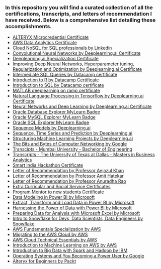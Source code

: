 <h3>In this repository you will find a curated collection of all the certifications, transcripts, and letters of recommendation I have received. Below is a comprehensive list detailing these accomplishments. </h3>

<ul>
        <li><a href="https://github.com/shreyjain99/Certifications-Transcripts-LOR/blob/main/ALTERYX%20Microcredential%20Certificate.pdf">ALTERYX Microcredential Certificate</a></li>
        <li><a href="https://github.com/shreyjain99/Certifications-Transcripts-LOR/blob/main/AWS%20Data%20Analytics%20Certificate.pdf">AWS Data Analytics Certificate</a></li>
        <li><a href="https://github.com/shreyjain99/Certifications-Transcripts-LOR/blob/main/Cloud%20NoSQL%20for%20SQL%20professionals%20by%20Linkedin.pdf">Cloud NoSQL for SQL professionals by Linkedin</a></li>
        <li><a href="https://github.com/shreyjain99/Certifications-Transcripts-LOR/blob/main/Convolutional%20Neural%20Networks%20by%20Deeplearning.ai%20Certificate.pdf">Convolutional Neural Networks by Deeplearning.ai Certificate</a></li>
        <li><a href="https://github.com/shreyjain99/Certifications-Transcripts-LOR/blob/main/Deeplearning.ai%20Specialization%20Certificate.pdf">Deeplearning.ai Specialization Certificate</a></li>
        <li><a href="https://github.com/shreyjain99/Certifications-Transcripts-LOR/blob/main/Improving%20Deep%20Neural%20Networks%2C%20Hyperparameter%20tuning%2C%20Regularization%20and%20Optimization%20by%20Deeplearning.ai%20Certificate.pdf">Improving Deep Neural Networks, Hyperparameter tuning, Regularization and Optimization by Deeplearning.ai Certificate</a></li>
        <li><a href="https://github.com/shreyjain99/Certifications-Transcripts-LOR/blob/main/Intermediate%20SQL%20Queries%20by%20Datacamp%20certificate.pdf">Intermediate SQL Queries by Datacamp certificate</a></li>
        <li><a href="https://github.com/shreyjain99/Certifications-Transcripts-LOR/blob/main/Introduction%20to%20R%20by%20Datacamp%20Certificate.pdf">Introduction to R by Datacamp Certificate</a></li>
        <li><a href="https://github.com/shreyjain99/Certifications-Transcripts-LOR/blob/main/Introduction%20to%20SQL%20by%20Datacamp%20certificate.pdf">Introduction to SQL by Datacamp certificate</a></li>
        <li><a href="https://github.com/shreyjain99/Certifications-Transcripts-LOR/blob/main/MATLAB%20deeplearning%20on%20ramp%20certificate.pdf">MATLAB deeplearning on ramp certificate</a></li>
        <li><a href="https://github.com/shreyjain99/Certifications-Transcripts-LOR/blob/main/Natural%20Language%20Processing%20in%20Tensorflow%20by%20Deeplearning.ai%20Certificate.pdf">Natural Language Processing in Tensorflow by Deeplearning.ai Certificate</a></li>
        <li><a href="https://github.com/shreyjain99/Certifications-Transcripts-LOR/blob/main/Neural%20Networks%20and%20Deep%20Learning%20by%20Deeplearning.ai%20Certificate.pdf">Neural Networks and Deep Learning by Deeplearning.ai Certificate</a></li>
        <li><a href="https://github.com/shreyjain99/Certifications-Transcripts-LOR/blob/main/Oracle%20Database%20Explorer%20MyLearn%20Badge.pdf">Oracle Database Explorer MyLearn Badge</a></li>
        <li><a href="https://github.com/shreyjain99/Certifications-Transcripts-LOR/blob/main/Oracle%20MySQL%20Explorer%20MyLearn%20Badge.pdf">Oracle MySQL Explorer MyLearn Badge</a></li>
        <li><a href="https://github.com/shreyjain99/Certifications-Transcripts-LOR/blob/main/Oracle%20SQL%20Explorer%20MyLearn%20Badge.pdf">Oracle SQL Explorer MyLearn Badge</a></li>
        <li><a href="https://github.com/shreyjain99/Certifications-Transcripts-LOR/blob/main/Sequence%20Models%20by%20Deeplearning.ai.pdf">Sequence Models by Deeplearning.ai</a></li>
        <li><a href="https://github.com/shreyjain99/Certifications-Transcripts-LOR/blob/main/Sequence%2C%20Time%20Series%20and%20Prediction%20by%20Deeplearning.ai.pdf">Sequence, Time Series and Prediction by Deeplearning.ai</a></li>
        <li><a href="https://github.com/shreyjain99/Certifications-Transcripts-LOR/blob/main/Structuring%20Machine%20Learning%20Projects%20by%20Deeplearning.ai.pdf">Structuring Machine Learning Projects by Deeplearning.ai</a></li>
        <li><a href="https://github.com/shreyjain99/Certifications-Transcripts-LOR/blob/main/The%20Bits%20and%20Bytes%20of%20Computer%20Networking%20by%20Google.pdf">The Bits and Bytes of Computer Networking by Google</a></li>
        <li><a href="https://github.com/shreyjain99/Certifications-Transcripts-LOR/blob/main/Transcipts%20-%20Mumbai%20University%20-%20Bachelor%20of%20Engineering.pdf">Transcipts - Mumbai University - Bachelor of Engineering</a></li>
        <li><a href="https://github.com/shreyjain99/Certifications-Transcripts-LOR/blob/main/Transcripts%20-%20The%20University%20of%20Texas%20at%20Dallas%20-%20Masters%20in%20Business%20Analytics.pdf">Transcripts - The University of Texas at Dallas - Masters in Business Analytics</a></li>
        <li><a href="https://github.com/shreyjain99/Certifications-Transcripts-LOR/blob/main/Smart%20India%20Hackathon%20Certificate.pdf">Smart India Hackathon Certificate</a></li>
        <li><a href="https://github.com/shreyjain99/Certifications-Transcripts-LOR/blob/main/Letter%20of%20Recommendation%20by%20Professor%20Aejazul%20Khan.pdf">Letter of Recommendation by Professor Aejazul Khan</a></li>
        <li><a href="https://github.com/shreyjain99/Certifications-Transcripts-LOR/blob/main/Letter%20of%20Recommendation%20by%20Professor%20Amit%20Hatekar.pdf">Letter of Recommendation by Professor Amit Hatekar</a></li>
        <li><a href="https://github.com/shreyjain99/Certifications-Transcripts-LOR/blob/main/Letter%20of%20Recommendation%20by%20Professor%20Anuradha%20Rao.pdf">Letter of Recommendation by Professor Anuradha Rao</a></li>
        <li><a href="https://github.com/shreyjain99/Certifications-Transcripts-LOR/blob/main/Extra%20Curricular%20and%20Social%20Service%20Certificates.pdf">Extra Curricular and Social Service Certificates</a></li>
        <li><a href="https://github.com/shreyjain99/Certifications-Transcripts-LOR/blob/main/Program%20Mentor%20to%20new%20students%20Certificate.pdf">Program Mentor to new students Certificate</a></li>   



<li><a href="https://github.com/shreyjain99/Certifications-Transcripts-LOR/blob/main/Data%20Modeling%20in%20Power%20BI%20by%20Microsoft.pdf">Data Modeling in Power BI by Microsoft</a></li> 
<li><a href="https://github.com/shreyjain99/Certifications-Transcripts-LOR/blob/main/Extract%2C%20Transform%20and%20Load%20Data%20in%20Power%20BI%20by%20Microsoft.pdf">Extract, Transform and Load Data in Power BI by Microsoft</a></li> 
<li><a href="https://github.com/shreyjain99/Certifications-Transcripts-LOR/blob/main/Harnessing%20the%20Power%20of%20Data%20with%20Power%20BI%20by%20Microsoft.pdf">Harnessing the Power of Data with Power BI by Microsoft</a></li> 
<li><a href="https://github.com/shreyjain99/Certifications-Transcripts-LOR/blob/main/Preparing%20Data%20for%20Analysis%20with%20Microsoft%20Excel.pdf">Preparing Data for Analysis with Microsoft Excel by Microsoft</a></li> 
<li><a href="https://github.com/shreyjain99/Certifications-Transcripts-LOR/blob/main/Intro%20to%20Snowflake%20for%20Devs,%20Data%20Scientists,%20Data%20Engineers.pdf">Intro to Snowflake for Devs, Data Scientists, Data Engineers by Snowflake</a></li> 
<li><a href="https://github.com/shreyjain99/Certifications-Transcripts-LOR/blob/main/AWS%20Fundamentals%20Specialization.pdf">AWS Fundamentals Specialization by AWS</a></li> 
<li><a href="https://github.com/shreyjain99/Certifications-Transcripts-LOR/blob/main/Migrating%20to%20the%20AWS%20Cloud.pdf">Migrating to the AWS Cloud by AWS</a></li> 
<li><a href="https://github.com/shreyjain99/Certifications-Transcripts-LOR/blob/main/AWS%20Cloud%20Technical%20Essentials.pdf">AWS Cloud Technical Essentials by AWS</a></li> 
<li><a href="https://github.com/shreyjain99/Certifications-Transcripts-LOR/blob/main/Introduction%20to%20Machine%20Learning%20on%20AWS.pdf">Introduction to Machine Learning on AWS by AWS</a></li> 
<li><a href="https://github.com/shreyjain99/Certifications-Transcripts-LOR/blob/main/Introduction%20to%20Big%20Data%20with%20Spark%20and%20Hadoop.pdf">Introduction to Big Data with Spark and Hadoop by IBM</a></li> 
<li><a href="https://github.com/shreyjain99/Certifications-Transcripts-LOR/blob/main/Operating%20Systems%20and%20You,%20Becoming%20a%20Power%20User.pdf">Operating Systems and You Becoming a Power User by Google</a></li> 
<li><a href="https://github.com/shreyjain99/Certifications-Transcripts-LOR/blob/main/Alteryx%20for%20Beginners.pdf">Alteryx for Beginners by Packt</a></li> 
  </ul>



        
</ul>
